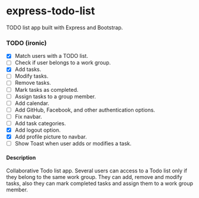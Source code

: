 # express-todo-list
TODO list app built with Express and Bootstrap.

### TODO (ironic)
- [X] Match users with a TODO list.
- [ ] Check if user belongs to a work group.
- [X] Add tasks.
- [ ] Modify tasks.
- [ ] Remove tasks.
- [ ] Mark tasks as completed.
- [ ] Assign tasks to a group member.
- [ ] Add calendar.
- [ ] Add GitHub, Facebook, and other authentication options.
- [ ] Fix navbar.
- [ ] Add task categories.
- [X] Add logout option.
- [X] Add profile picture to navbar.
- [ ] Show Toast when user adds or modifies a task.

#### Description
Collaborative Todo list app. Several users can access to a Todo list only if they belong to the same work group. They can add, remove and modify tasks, also they can mark completed tasks and assign them to a work group member.
